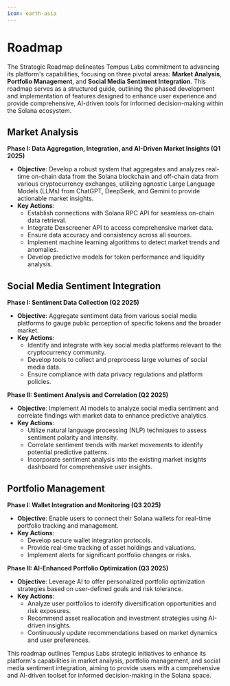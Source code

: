 ```yaml
---
icon: earth-asia
---
```


# Roadmap

The Strategic Roadmap delineates Tempus Labs commitment to advancing its platform's capabilities, focusing on three pivotal areas: **Market Analysis**, **Portfolio Management**, and **Social Media Sentiment Integration**. This roadmap serves as a structured guide, outlining the phased development and implementation of features designed to enhance user experience and provide comprehensive, AI-driven tools for informed decision-making within the Solana ecosystem.

## Market Analysis

**Phase I: Data Aggregation, Integration, and AI-Driven Market Insights (Q1 2025)**

* **Objective**: Develop a robust system that aggregates and analyzes real-time on-chain data from the Solana blockchain and off-chain data from various cryptocurrency exchanges, utilizing agnostic Large Language Models (LLMs) from ChatGPT, DeepSeek, and Gemini to provide actionable market insights.
* **Key Actions**:
  * Establish connections with Solana RPC API for seamless on-chain data retrieval.
  * Integrate Dexscreener API to access comprehensive market data.
  * Ensure data accuracy and consistency across all sources.
  * Implement machine learning algorithms to detect market trends and anomalies.
  * Develop predictive models for token performance and liquidity analysis.

## Social Media Sentiment Integration

**Phase I: Sentiment Data Collection (Q2 2025)**

* **Objective**: Aggregate sentiment data from various social media platforms to gauge public perception of specific tokens and the broader market.
* **Key Actions**:
  * Identify and integrate with key social media platforms relevant to the cryptocurrency community.
  * Develop tools to collect and preprocess large volumes of social media data.
  * Ensure compliance with data privacy regulations and platform policies.

**Phase II: Sentiment Analysis and Correlation (Q2 2025)**

* **Objective**: Implement AI models to analyze social media sentiment and correlate findings with market data to enhance predictive analytics.
* **Key Actions**:
  * Utilize natural language processing (NLP) techniques to assess sentiment polarity and intensity.
  * Correlate sentiment trends with market movements to identify potential predictive patterns.
  * Incorporate sentiment analysis into the existing market insights dashboard for comprehensive user insights.

## Portfolio Management

**Phase I: Wallet Integration and Monitoring (Q3 2025)**

* **Objective**: Enable users to connect their Solana wallets for real-time portfolio tracking and management.
* **Key Actions**:
  * Develop secure wallet integration protocols.
  * Provide real-time tracking of asset holdings and valuations.
  * Implement alerts for significant portfolio changes or risks.

**Phase II: AI-Enhanced Portfolio Optimization (Q3 2025)**

* **Objective**: Leverage AI to offer personalized portfolio optimization strategies based on user-defined goals and risk tolerance.
* **Key Actions**:
  * Analyze user portfolios to identify diversification opportunities and risk exposures.
  * Recommend asset reallocation and investment strategies using AI-driven insights.
  * Continuously update recommendations based on market dynamics and user preferences.



This roadmap outlines Tempus Labs strategic initiatives to enhance its platform's capabilities in market analysis, portfolio management, and social media sentiment integration, aiming to provide users with a comprehensive and AI-driven toolset for informed decision-making in the Solana space.
